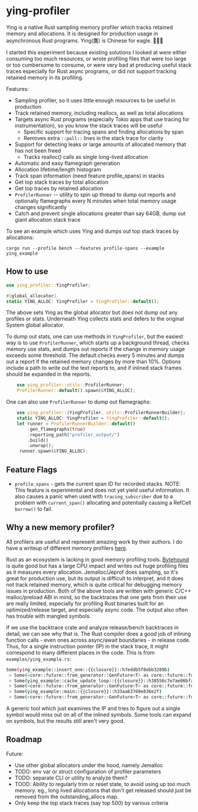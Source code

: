 # ying-profiler

Ying is a native Rust sampling memory profiler which tracks retained memory and allocations.  It is designed for production usage in asynchronous Rust programs.  Ying(鷹) is Chinese for eagle.  🦅🦅🦅

I started this experiment because existing solutions I looked at were either consuming too much resources, or
wrote profiling files that were too large or too cumbersome to consume, or were very bad at producing useful
stack traces especially for Rust async programs, or did not support tracking retained memory in its profiling.

Features:
* Sampling profiler, so it uses little enough resources to be useful in production
* Track retained memory, including reallocs, as well as total allocations
* Targets async Rust programs (especially Tokio apps that use tracing for instrumentation), so you know the stack traces will be useful
  - Specific support for tracing spans and finding allocations by span
  - Removes extra `::poll::` lines in the stack trace for clarity
* Support for detecting leaks or large amounts of allocated memory that has not been freed
  - Tracks realloc() calls as single long-lived allocation
* Automatic and easy flamegraph generation
* Allocation lifetime/length histogram
* Track span information (need feature profile_spans) in stacks
* Get top stack traces by total allocation
* Get top traces by retained allocation
* `ProfilerRunner` -- utility to spin up thread to dump out reports and optionally flamegraphs every N minutes when total memory usage changes significantly
* Catch and prevent single allocations greater than say 64GB, dump out giant allocation stack trace

To see an example which uses Ying and dumps out top stack traces by allocations:

`cargo run --profile bench --features profile-spans --example ying_example`

## How to use

```rust
use ying_profiler::YingProfiler;

#[global_allocator]
static YING_ALLOC: YingProfiler = YingProfiler::default();
```

The above sets Ying as the global allocator but does not dump out any profiles or stats.  Underneath Ying collects stats and defers to the original System global allocator.

To dump out stats, one can use methods in `YingProfiler`, but the easiest way is to use `ProfilerRunner`, which starts up a background thread, checks memory use stats, and dumps out reports if the change in memory usage exceeds some threshold.  The default checks every 5 minutes and dumps out a report if the retained memory changes by more than 10%.  Options include a path to write out the text reports to, and if inlined stack frames should be expanded in the reports.

```rust
    use ying_profiler::utils::ProfilerRunner;
    ProfilerRunner::default().spawn(&YING_ALLOC);
```

One can also use `ProfilerRunner` to dump out flamegraphs:

```rust
    use ying_profiler::{YingProfiler, utils::ProfilerRunnerBuilder};
    static YING_ALLOC: YingProfiler = YingProfiler::default();
    let runner = ProfilerRunnerBuilder::default()
        .gen_flamegraphs(true)
        .reporting_path("profiler_output/")
        .build()
        .unwrap();
     runner.spawn(&YING_ALLOC);
```

## Feature Flags

- `profile_spans` - gets the current span ID for recorded stacks.   NOTE: This feature is experimental and does not yet yield useful information.  It also causes a panic when used with `tracing_subscriber` due to a problem with `current_span()` allocating and potentially causing a RefCell `borrow()` to fail.

## Why a new memory profiler?

All profilers are useful and represent amazing work by their authors.
I do have a writeup of different memory profilers [here](https://github.com/velvia/links/blob/main/rust.md#memoryheap-profiling).

Rust as an ecosystem is lacking in good memory profiling tools.  [Bytehound](https://github.com/koute/bytehound)
is quite good but has a large CPU impact and writes out huge profiling files as it measures every allocation.
Jemalloc/Jeprof does sampling, so it's great for production use, but its output is difficult to interpret, and
it does not track retained memory, which is quite critical for debugging memory issues in production.
Both of the above tools are written with generic C/C++ malloc/preload ABI in mind, so the backtraces
that one gets from their use are really limited, especially for profiling Rust binaries built for
an optimized/release target, and especially async code.  The output also often has trouble with mangled symbols.

If we use the backtrace crate and analyze release/bench backtraces in detail, we can see why that is.
The Rust compiler does a good job of inlining function calls - even ones across async/await boundaries -
in release code.  Thus, for a single instruction pointer (IP) in the stack trace, it might correspond to
many different places in the code.  This is from `examples/ying_example.rs`:

```bash
Some(ying_example::insert_one::{{closure}}::h7eddb5f8ebb3289b)
 > Some(<core::future::from_generator::GenFuture<T> as core::future::future::Future>::poll::h7a53098577c44da0)
 > Some(ying_example::cache_update_loop::{{closure}}::h38556c7e7ae06bfa)
 > Some(<core::future::from_generator::GenFuture<T> as core::future::future::Future>::poll::hd319a0f603a1d426)
 > Some(ying_example::main::{{closure}}::h33aa63760e836e2f)
 > Some(<core::future::from_generator::GenFuture<T> as core::future::future::Future>::poll::hb2fd3cb904946c24)
```

A generic tool which just examines the IP and tries to figure out a single symbol would miss out on all of the
inlined symbols.  Some tools can expand on symbols, but the results still aren't very good.

## Roadmap

Future:
- Use other global allocators under the hood, namely Jemalloc
- TODO: env var or struct configuration of profiler parameters
- TODO: separate CLI or utility to analyze them?
- TOOD: Ability to regularly trim or reset state, to avoid using up too much memory.  eg., long lived allocations that don't get released should just be removed from the outstanding_allocs map.
- Only keep the top stack traces (say top 500) by various criteria
